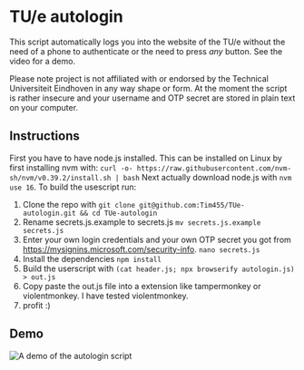 # TU/e autologin
This script automatically logs you into the website of the TU/e without the need of a phone to authenticate or the need to press _any_ button. See the video for a demo. 


Please note project is not affiliated with or endorsed by the Technical Universiteit Eindhoven in any way shape or form. At the moment the script is rather insecure and your username and OTP secret are stored in plain text on your computer.

## Instructions
First you have to have node.js installed. This can be installed on Linux by first installing nvm with:
```curl -o- https://raw.githubusercontent.com/nvm-sh/nvm/v0.39.2/install.sh | bash``` 
Next actually download node.js with `nvm use 16`. 
To build the usescript run:
1. Clone the repo with 
```git clone git@github.com:Tim455/TUe-autologin.git && cd TUe-autologin```
2. Rename secrets.js.example to secrets.js 
```mv secrets.js.example secrets.js```
3. Enter your own login credentials and your own OTP secret you got from https://mysignins.microsoft.com/security-info.
```nano secrets.js``` 
4. Install the dependencies `npm install`
6. Build the userscript with 
```(cat header.js; npx browserify autologin.js) > out.js```
7. Copy paste the out.js file into a extension like tampermonkey or violentmonkey. I have tested violentmonkey. 
8. profit :)


## Demo
![A demo of the autologin script](/assets/demo.gif)